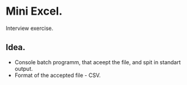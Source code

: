 # Mini Excel.
Interview exercise.

## Idea.
- Console batch programm, that aceept the file, and spit in standart output.
- Format of the accepted file - CSV.
